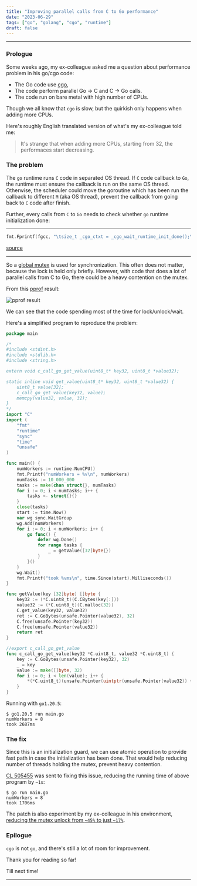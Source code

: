 ```yaml
---
title: "Improving parallel calls from C to Go performance"
date: "2023-06-29"
tags: ["go", "golang", "cgo", "runtime"]
draft: false
---
```


---

### Prologue

Some weeks ago, my ex-colleague asked me a question about performance problem in his go/cgo code:

 - The Go code use [cgo][cgo_link],
 - The code perform parallel Go -> C and C -> Go calls.
 - The code run on bare metal with high number of CPUs.

Though we all know that `cgo` is slow, but the quirkish only happens when adding more CPUs.

Here's roughly English translated version of what's my ex-colleague told me:

> It's strange that when adding more CPUs, starting from 32, the performaces start decreasing.

### The problem

The `go` runtime runs `C` code in separated OS thread. If `C` code callback to `Go`, the runtime must
ensure the callback is run on the same OS thread. Otherwise, the scheduler could move the goroutine
which has been run the callback to different `M` (aka OS thread), prevent the callback from going back
to `C` code after finish.

Further, every calls from `C` to `Go` needs to check whether `go` runtime initialization done:


---

```go
fmt.Fprintf(fgcc, "\tsize_t _cgo_ctxt = _cgo_wait_runtime_init_done();\n")
```
[source](https://github.com/golang/go/blob/release-branch.go1.20/src/cmd/cgo/out.go#L1005)

---

So a [global mutex](runtime_cgo_global_mutex_link) is used for synchronization. This often does not matter,
because the lock is held only briefly. However, with code that does a lot of parallel calls from C to Go,
there could be a heavy contention on the mutex.

From this [pprof][pprof_link] result:

![pprof result](../go_issue_60961_pprof.png)

We can see that the code spending most of the time for lock/unlock/wait.

Here's a simplified program to reproduce the problem:

```go
package main

/*
#include <stdint.h>
#include <stdlib.h>
#include <string.h>

extern void c_call_go_get_value(uint8_t* key32, uint8_t *value32);

static inline void get_value(uint8_t* key32, uint8_t *value32) {
    uint8_t value[32];
    c_call_go_get_value(key32, value);
    memcpy(value32, value, 32);
}
*/
import "C"
import (
	"fmt"
	"runtime"
	"sync"
	"time"
	"unsafe"
)

func main() {
	numWorkers := runtime.NumCPU()
	fmt.Printf("numWorkers = %v\n", numWorkers)
	numTasks := 10_000_000
	tasks := make(chan struct{}, numTasks)
	for i := 0; i < numTasks; i++ {
		tasks <- struct{}{}
	}
	close(tasks)
	start := time.Now()
	var wg sync.WaitGroup
	wg.Add(numWorkers)
	for i := 0; i < numWorkers; i++ {
		go func() {
			defer wg.Done()
			for range tasks {
				_ = getValue([32]byte{})
			}
		}()
	}
	wg.Wait()
	fmt.Printf("took %vms\n", time.Since(start).Milliseconds())
}

func getValue(key [32]byte) []byte {
	key32 := (*C.uint8_t)(C.CBytes(key[:]))
	value32 := (*C.uint8_t)(C.malloc(32))
	C.get_value(key32, value32)
	ret := C.GoBytes(unsafe.Pointer(value32), 32)
	C.free(unsafe.Pointer(key32))
	C.free(unsafe.Pointer(value32))
	return ret
}

//export c_call_go_get_value
func c_call_go_get_value(key32 *C.uint8_t, value32 *C.uint8_t) {
	key := C.GoBytes(unsafe.Pointer(key32), 32)
	_ = key
	value := make([]byte, 32)
	for i := 0; i < len(value); i++ {
		*(*C.uint8_t)(unsafe.Pointer(uintptr(unsafe.Pointer(value32)) + uintptr(i))) = (C.uint8_t)(value[i])
	}
}
```

Running with `go1.20.5`:

```text
$ go1.20.5 run main.go
numWorkers = 8
took 2687ms
```

### The fix

Since this is an initialization guard, we can use atomic operation to provide fast path in case the initialization
has been done. That would help reducing number of threads holding the mutex, prevent heavy contention.

[CL 505455][cl_505455_link] was sent to fixing this issue, reducing the running time of above program by `~1s`:

```text
$ go run main.go
numWorkers = 8
took 1706ms
```

The patch is also experiment by my ex-colleague in his environment, [reducing the mutex unlock from `~45%` to just `~17%`][patch_result_link].

### Epilogue

`cgo` is not `go`, and there's still a lot of room for improvement.

Thank you for reading so far!

Till next time!

---

[cgo_link]: https://pkg.go.dev/cmd/cgo
[pprof_link]: https://go.dev/blog/pprof
[runtime_cgo_global_mutex_link]: https://github.com/golang/go/blob/release-branch.go1.20/src/runtime/cgo/gcc_libinit.c#L18
[cl_505455_link]: https://go-review.googlesource.com/c/go/+/505455
[patch_result_link]: https://stackoverflow.com/questions/76509418/go-gi-pthread-mutex-unlock-takes-most-of-the-execution-time-when-using-c/76511790?noredirect=1#comment134971000_76511790
